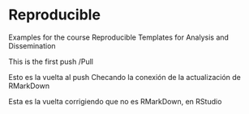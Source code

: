 # Reproducible
Examples for the course Reproducible Templates for Analysis and Dissemination

This is the first push /Pull 

Esto es la vuelta al push
Checando la conexión de la actualización de RMarkDown

Esta es la vuelta corrigiendo que no es RMarkDown, en RStudio

